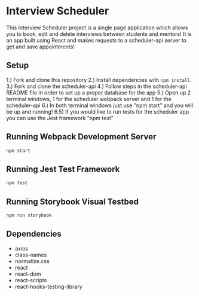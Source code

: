 # Interview Scheduler

This Interview Scheduler project is a single page application which allows you to book, edit and delete interviews between students and mentors! It is an app built using React and makes requests to a scheduler-api server to get and save appointments!

## Setup

1.) Fork and clone this repository
2.) Install dependencies with `npm install`.
3.) Fork and clone the scheduler-api
4.) Follow steps in the scheduler-api README file in order to set up a proper database for the app
5.) Open up 2 terminal windows, 1 for the scheduler webpack server and 1 for the scheduler-api
6.) In both terminal windows just use "npm start" and you will be up and running!
6.5) If you would like to run tests for the scheduler app you can use the Jest framework "npm test"

## Running Webpack Development Server

```sh
npm start
```

## Running Jest Test Framework

```sh
npm test
```

## Running Storybook Visual Testbed

```sh
npm run storybook
```

## Dependencies

- axios
- class-names
- normalize.css
- react
- react-dom
- react-scripts
- react-hooks-testing-library
